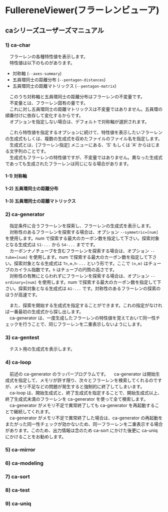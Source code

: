 # FullereneViewer(フラーレンビューア)
## caシリーズユーザーズマニュアル

### 1) ca-char
　フラーレンの各種特性値を表示します。  
　特性値は以下のものがあります。

* 対称軸 (`--axes-summary`)
* 五員環同士の距離分布 (`--pentagon-distances`)
* 五員環同士の距離マトリックス (`--pentagon-matrix`)

　このうち対称軸と五員環同士の距離分布はフラーレンの不変量です。  
　不変量とは、フラーレン固有の量です。  
　これに対し五員環同士の距離マトリックスは不変量ではありません。五員環の順番付けに依存して変化するからです。  
　オプションを指定しない場合は、デフォルトで対称軸が選択されます。

　これら特性値を指定するオプションに続けて、特性値を表示したいフラーレンの生成式もしくは、複数の生成式を収めたファイルのファイル名を指定します。  
　生成式とは、[フラーレン指定] メニューにある、'S' もしくは 'A' からはじまる文字列のことです。  
　生成式もフラーレンの特性値ですが、不変量ではありません。異なった生成式であっても生成されたフラーレンは同じになる場合があります。

#### 1-1) 対称軸

#### 1-2) 五員環同士の距離分布

#### 1-3) 五員環同士の距離マトリックス

### 2) ca-generator
　指定条件に合うフラーレンを探索し、フラーレンの生成式を表示します。  
　対称性のあるフラーレンを探索する場合は、オプション `--symmetric=[num]` を使用します。num で探索する最大のカーボン数を指定して下さい。探索対象となる生成式は `S1-...` から `S4-...` までです。  
　カーボンナノチューブを含むフラーレンを探索する場合は、オプション `--tube=[num]` を使用します。num で探索する最大のカーボン数を指定して下さい。探索対象となる生成式は `Tn,m,h-...` という形です。ここで `(n,m)` はチューブのカイラル指数です。`h` はチューブの円筒の高さです。  
　対称性の有無にとらわれずにフラーレンを探索する場合は、オプション `--ordinary=[num]` を使用します。num で探索する最大のカーボン数を指定して下さい。探索対象となる生成式は `A1-...` です。対称性のあるフラーレンの探索のほうが高速です。  

　また、探索を開始する生成式を指定することができます。これの指定がなければ一番最初の生成式から探し出します。  
　ca-generator は、一度生成したフラーレンの特性値を覚えておいて同一性チェックを行うことで、同じフラーレンを二重表示しないようにします。

### 3) ca-gentest
　テスト用の生成式を表示します。

### 4) ca-loop
　前述の ca-generator のラッパープログラムです。
　ca-generator は開始生成式を指定して、メモリが許す限り、次々とフラーレンを検索してくれるのですが、メモリ不足などの問題が発生すると強制的に終了してしまいます。  
　ca-loop は、開始生成式と、終了生成式を指定することで、開始生成式以上、終了生成式未満のフラーレンを ca-generator を使って全て検索します。  
　ca-generator がメモリ不足で異常終了しても ca-generator を再起動することで継続してくれます。  
　ca-generator がメモリ不足で異常終了した場合は、ca-generator の再起動をまたがった同一性チェックが効かないため、同一フラーレンを二重表示する場合があります。このため、出力情報は念のため ca-sort にかけた後更に ca-uniq にかけることをお勧めします。

### 5) ca-mirror

### 6) ca-modeling

### 7) ca-sort

### 8) ca-test

### 9) ca-uniq

